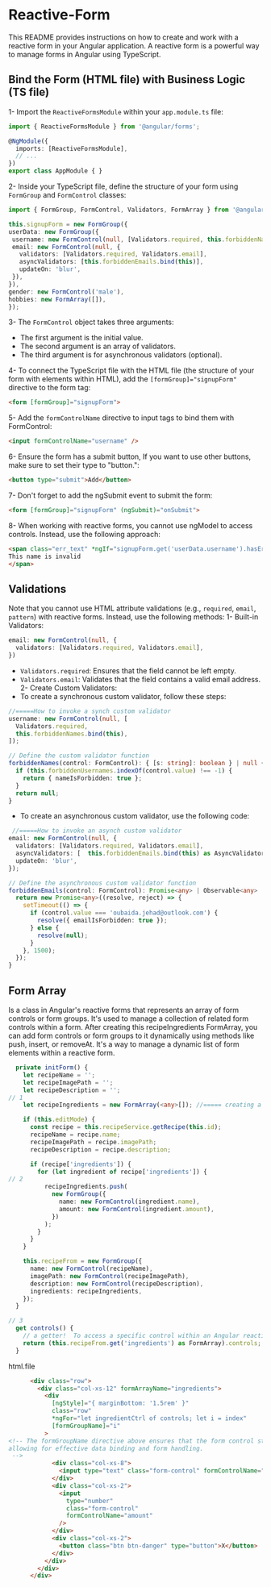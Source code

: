 # Reactive-Form

This README provides instructions on how to create and work with a reactive form in your Angular application. A reactive form is a powerful way to manage forms in Angular using TypeScript.


## Bind the Form (HTML file) with Business Logic (TS file)

1- Import the `ReactiveFormsModule` within your `app.module.ts` file:

   ```typescript
   import { ReactiveFormsModule } from '@angular/forms';
   
   @NgModule({
     imports: [ReactiveFormsModule],
     // ...
   })
   export class AppModule { }
  ```
2- Inside your TypeScript file, define the structure of your form using `FormGroup` and `FormControl` classes:
   ```typescript
import { FormGroup, FormControl, Validators, FormArray } from '@angular/forms';

this.signupForm = new FormGroup({
  userData: new FormGroup({
    username: new FormControl(null, [Validators.required, this.forbiddenNames.bind(this)]),
    email: new FormControl(null, {
      validators: [Validators.required, Validators.email],
      asyncValidators: [this.forbiddenEmails.bind(this)],
      updateOn: 'blur',
    }),
  }),
  gender: new FormControl('male'),
  hobbies: new FormArray([]),
});

  ```
3- The `FormControl` object takes three arguments:

  - The first argument is the initial value.
  - The second argument is an array of validators.
  - The third argument is for asynchronous validators (optional).

4- To connect the TypeScript file with the HTML file (the structure of your form with elements within HTML), add the `[formGroup]="signupForm"` directive to the form tag:
   ```html
<form [formGroup]="signupForm">
  ```
5- Add the `formControlName` directive to input tags to bind them with FormControl:
   ```html
<input formControlName="username" />
  ```
6- Ensure the form has a submit button, If you want to use other buttons, make sure to set their type to "button.":
   ```html
<button type="submit">Add</button>
  ```

7- Don't forget to add the ngSubmit event to submit the form:
   ```html
<form [formGroup]="signupForm" (ngSubmit)="onSubmit">
  ```
8- When working with reactive forms, you cannot use ngModel to access controls. Instead, use the following approach:
   ```html
<span class="err_text" *ngIf="signupForm.get('userData.username').hasError('nameIsForbidden')">
  This name is invalid
</span>

  ```
## Validations
Note that you cannot use HTML attribute validations (e.g., `required`, `email`, `pattern`) with reactive forms. Instead, use the following methods:
1- Built-in Validators:
```typescript
email: new FormControl(null, {
  validators: [Validators.required, Validators.email],
})
```
  - `Validators.required`: Ensures that the field cannot be left empty.
  - `Validators.email`: Validates that the field contains a valid email address.
2- Create Custom Validators:
- To create a synchronous custom validator, follow these steps:
```typescript
//=====How to invoke a synch custom validator
username: new FormControl(null, [
  Validators.required,
  this.forbiddenNames.bind(this),
]);

// Define the custom validator function
forbiddenNames(control: FormControl): { [s: string]: boolean } | null {
  if (this.forbiddenUsernames.indexOf(control.value) !== -1) {
    return { nameIsForbidden: true };
  }
  return null;
}

```
- To create an asynchronous custom validator, use the following code:
```typescript
 //=====How to invoke an asynch custom validator
email: new FormControl(null, {
  validators: [Validators.required, Validators.email],
  asyncValidators: [  this.forbiddenEmails.bind(this) as AsyncValidatorFn,],
  updateOn: 'blur',
});

// Define the asynchronous custom validator function
forbiddenEmails(control: FormControl): Promise<any> | Observable<any> | null {
  return new Promise<any>((resolve, reject) => {
    setTimeout(() => {
      if (control.value === 'oubaida.jehad@outlook.com') {
        resolve({ emailIsForbidden: true });
      } else {
        resolve(null);
      }
    }, 1500);
  });
}

```

## Form Array
 Is a class in Angular's reactive forms that represents an array of form controls or form groups. It's used to manage a collection of related form controls within a form.
After creating this recipeIngredients FormArray, you can add form controls or form groups to it dynamically using methods like push, insert, or removeAt. It's a way to manage a dynamic list of form elements within a reactive form.
```typescript
  private initForm() {
    let recipeName = '';
    let recipeImagePath = '';
    let recipeDescription = '';
// 1
    let recipeIngredients = new FormArray(<any>[]); //===== creating a new instance of a `FormArray` in Angular.

    if (this.editMode) {
      const recipe = this.recipeService.getRecipe(this.id);
      recipeName = recipe.name;
      recipeImagePath = recipe.imagePath;
      recipeDescription = recipe.description;

      if (recipe['ingredients']) {
        for (let ingredient of recipe['ingredients']) {
// 2
          recipeIngredients.push(
            new FormGroup({
              name: new FormControl(ingredient.name),
              amount: new FormControl(ingredient.amount),
            })
          );
        }
      }
    }

    this.recipeFrom = new FormGroup({
      name: new FormControl(recipeName),
      imagePath: new FormControl(recipeImagePath),
      description: new FormControl(recipeDescription),
      ingredients: recipeIngredients,
    });
  }

// 3 
  get controls() {
    // a getter!  To access a specific control within an Angular reactive form using the get method and casting it to the FormArray type.
    return (this.recipeFrom.get('ingredients') as FormArray).controls;
  }
```
html.file
```html
      <div class="row">
        <div class="col-xs-12" formArrayName="ingredients">
          <div
            [ngStyle]="{ marginBottom: '1.5rem' }"
            class="row"
            *ngFor="let ingredientCtrl of controls; let i = index"
            [formGroupName]="i"
          >
<!-- The formGroupName directive above ensures that the form control structure is correctly associated with each <div> element,
allowing for effective data binding and form handling.
 -->
            <div class="col-xs-8">
              <input type="text" class="form-control" formControlName="name" />
            </div>
            <div class="col-xs-2">
              <input
                type="number"
                class="form-control"
                formControlName="amount"
              />
            </div>
            <div class="col-xs-2">
              <button class="btn btn-danger" type="button">X</button>
            </div>
          </div>
        </div>
      </div>
```
